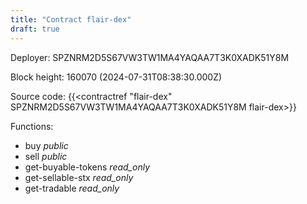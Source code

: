 ```yaml
---
title: "Contract flair-dex"
draft: true
---
```

Deployer: SPZNRM2D5S67VW3TW1MA4YAQAA7T3K0XADK51Y8M


 



Block height: 160070 (2024-07-31T08:38:30.000Z)

Source code: {{<contractref "flair-dex" SPZNRM2D5S67VW3TW1MA4YAQAA7T3K0XADK51Y8M flair-dex>}}

Functions:

* buy _public_
* sell _public_
* get-buyable-tokens _read_only_
* get-sellable-stx _read_only_
* get-tradable _read_only_
